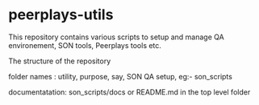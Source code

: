 # peerplays-utils

This repository contains various scripts to setup and manage QA environement, SON tools, Peerplays tools etc. 

The structure of the repository

folder names : utility, purpose, say, SON QA setup, eg:- son_scripts

documentatation: son_scripts/docs or README.md in the top level folder
